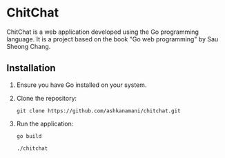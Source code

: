 # ChitChat

ChitChat is a web application developed using the Go programming language. It is a project based on the book "Go web programming" by Sau Sheong Chang.

## Installation

1. Ensure you have Go installed on your system.

2. Clone the repository:

    `git clone https://github.com/ashkanamani/chitchat.git`

3. Run the application:

    `go build`

    `./chitchat`